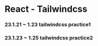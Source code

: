 # React - Tailwindcss

### 23.1.21 ~ 1.23 tailwindcss practice1

### 23.1.23 ~ 1.25 tailwindcss practice2
